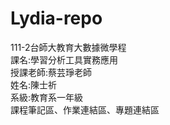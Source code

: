 # Lydia-repo  
111-2台師大教育大數據微學程  
課名:學習分析工具實務應用  
授課老師:蔡芸琤老師  
姓名:陳士祈  
系級:教育系一年級  
課程筆記區、作業連結區、專題連結區  
